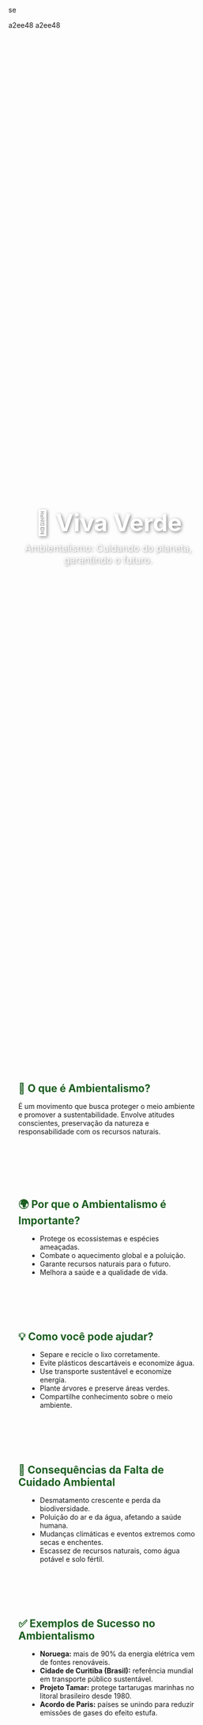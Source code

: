 se<!DOCTYPE html>
<html lang="pt-br">
<head>
  <meta charset="UTF-8" />
  <meta name="viewport" content="width=device-width, initial-scale=1.0"/>a2ee48
  <title>Viva Verde - Ambientalismo</title>
a2ee48  <style>
    * {
      margin: 0;
      padding: 0;
      box-sizing: border-box;
    }

    body {
      font-family: 'Roboto', sans-serif;
      background-color: #f1f8e9;
      color: #2e7d32;
      line-height: 1.6;
    }

    header {
      background: url('https://images.unsplash.com/photo-1508780709619-79562169bc64?auto=format&fit=crop&w=1950&q=80') no-repeat center center/cover;
      height: 50vh;
      color: white;
      display: flex;
      flex-direction: column;
      justify-content: center;
      align-items: center;
      text-align: center;
      padding: 0 20px;
    }

    header h1 {
      font-size: 3rem;
      text-shadow: 2px 2px 6px rgba(0,0,0,0.5);
    }

    header p {
      font-size: 1.2rem;
      max-width: 600px;
      margin-top: 10px;
      text-shadow: 1px 1px 4px rgba(0,0,0,0.5);
    }

    section {
      padding: 40px 20px;
      max-width: 1000px;
      margin: auto;
    }

    h2 {
      color: #1b5e20;
      margin-bottom: 15px;
    }

    ul {
      list-style: disc;
      margin-left: 20px;
    }

    .curiosidades {
      background-color: #dcedc8;
      border-left: 6px solid #558b2f;
      padding: 20px;
      margin-top: 30px;
      border-radius: 8px;
    }

    footer {
      background-color: #388e3c;
      color: white;
      text-align: center;
      padding: 15px;
      margin-top: 40px;
    }

    @media (max-width: 768px) {
      header h1 {
        font-size: 2rem;
      }

      header p {
        font-size: 1rem;
      }
    }
  </style>
</head>
<body>

  <header>
    <h1>🌿 Viva Verde</h1>
    <p>Ambientalismo: Cuidando do planeta, garantindo o futuro.</p>
  </header>

  <section>
    <h2>🌱 O que é Ambientalismo?</h2>
    <p>É um movimento que busca proteger o meio ambiente e promover a sustentabilidade. Envolve atitudes conscientes, preservação da natureza e responsabilidade com os recursos naturais.</p>
  </section>

  <section>
    <h2>🌍 Por que o Ambientalismo é Importante?</h2>
    <ul>
      <li>Protege os ecossistemas e espécies ameaçadas.</li>
      <li>Combate o aquecimento global e a poluição.</li>
      <li>Garante recursos naturais para o futuro.</li>
      <li>Melhora a saúde e a qualidade de vida.</li>
    </ul>
  </section>

  <section>
    <h2>💡 Como você pode ajudar?</h2>
    <ul>
      <li>Separe e recicle o lixo corretamente.</li>
      <li>Evite plásticos descartáveis e economize água.</li>
      <li>Use transporte sustentável e economize energia.</li>
      <li>Plante árvores e preserve áreas verdes.</li>
      <li>Compartilhe conhecimento sobre o meio ambiente.</li>
    </ul>
  </section>

  <section>
    <h2>🚨 Consequências da Falta de Cuidado Ambiental</h2>
    <ul>
      <li>Desmatamento crescente e perda da biodiversidade.</li>
      <li>Poluição do ar e da água, afetando a saúde humana.</li>
      <li>Mudanças climáticas e eventos extremos como secas e enchentes.</li>
      <li>Escassez de recursos naturais, como água potável e solo fértil.</li>
    </ul>
  </section>

  <section>
    <h2>✅ Exemplos de Sucesso no Ambientalismo</h2>
    <ul>
      <li><strong>Noruega:</strong> mais de 90% da energia elétrica vem de fontes renováveis.</li>
      <li><strong>Cidade de Curitiba (Brasil):</strong> referência mundial em transporte público sustentável.</li>
      <li><strong>Projeto Tamar:</strong> protege tartarugas marinhas no litoral brasileiro desde 1980.</li>
      <li><strong>Acordo de Paris:</strong> países se unindo para reduzir emissões de gases do efeito estufa.</li>
    </u
